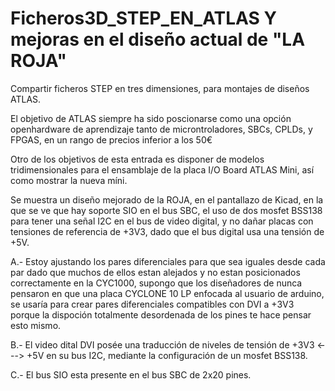 # Ficheros3D_STEP_EN_ATLAS Y mejoras en el diseño actual de "LA ROJA"
Compartir ficheros STEP en tres dimensiones, para montajes de diseños ATLAS.

El objetivo de ATLAS siempre ha sido poscionarse como una opción openhardware de aprendizaje tanto de microntroladores, SBCs, CPLDs, y FPGAS, en un rango de precios inferior a los 50€

Otro de los objetivos de esta entrada es disponer de modelos tridimensionales para el ensamblaje de la placa I/O Board ATLAS Mini, así como mostrar la nueva míni.

Se muestra un diseño mejorado de la ROJA, en el pantallazo de Kicad, en la que se ve que hay soporte SIO en el bus SBC, el uso de dos mosfet BSS138 para tener una señal I2C en el bus de video digital, y no dañar placas con tensiones de referencia de +3V3, dado que el bus digital usa una tensión de +5V.

A.- Estoy ajustando los pares diferenciales para que sea iguales desde cada par dado que muchos de ellos estan alejados y no estan posicionados correctamente en la CYC1000, supongo que los diseñadores de nunca pensaron en que una placa CYCLONE 10 LP enfocada al usuario de arduino, se usaría para crear pares diferenciales compatibles con DVI a +3V3 porque la dispoción totalmente desordenada de los pines te hace pensar esto mismo.

B.- El video dital DVI posée una traducción de niveles de tensión de +3V3 <---> +5V en su bus I2C, mediante la configuración de un mosfet BSS138.

C.- El bus SIO esta presente en el bus SBC de 2x20 pines.


